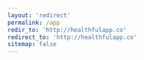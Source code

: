 ```yaml
---
layout: 'redirect'
permalink: /app
redir_to: 'http://healthfulapp.co'
redirect_to: 'http://healthfulapp.co'
sitemap: false
---
```

